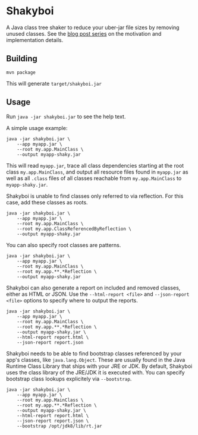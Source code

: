 # Shakyboi
A Java class tree shaker to reduce your uber-jar file sizes by removing unused classes. See the [blog post series](https://marioslab.io/posts/shakyboi/shakyboi-part-1/) on the motivation and implementation details.

## Building
`mvn package`

This will generate `target/shakyboi.jar`

## Usage
Run `java -jar shakyboi.jar` to see the help text.

A simple usage example:

```
java -jar shakyboi.jar \
    --app myapp.jar \
    --root my.app.MainClass \
    --output myapp-shaky.jar
```

This will read `myapp.jar`, trace all class dependencies starting at the root class `my.app.MainClass`, and output all resource files found in `myapp.jar` as well as all `.class` files of all classes reachable from `my.app.MainClass` to `myapp-shaky.jar`.

Shakyboi is unable to find classes only referred to via reflection. For this case, add these classes as roots.

```
java -jar shakyboi.jar \
    --app myapp.jar \
    --root my.app.MainClass \
    --root my.app.ClassReferencedByReflection \
    --output myapp-shaky.jar
```

You can also specify root classes are patterns.

```
java -jar shakyboi.jar \
    --app myapp.jar \
    --root my.app.MainClass \
    --root my.app.**.*Reflection \
    --output myapp-shaky.jar
```

Shakyboi can also generate a report on included and removed classes, either as HTML or JSON. Use the `--html-report <file>` and `--json-report <file>` options to specify where to output the reports.

```
java -jar shakyboi.jar \
    --app myapp.jar \
    --root my.app.MainClass \
    --root my.app.**.*Reflection \
    --output myapp-shaky.jar \
    --html-report report.html \
    --json-report report.json
```

Shakyboi needs to be able to find bootstrap classes referenced by your app's classes, like `java.lang.Object`. These are usually found in the Java Runtime Class Library that ships with your JRE or JDK. By default, Shakyboi uses the class library of the JRE/JDK it is executed with. You can specify bootstrap class lookups explicitely via `--bootstrap`.

```
java -jar shakyboi.jar \
    --app myapp.jar \
    --root my.app.MainClass \
    --root my.app.**.*Reflection \
    --output myapp-shaky.jar \
    --html-report report.html \
    --json-report report.json \
    --bootstrap /opt/jdk8/lib/rt.jar
```